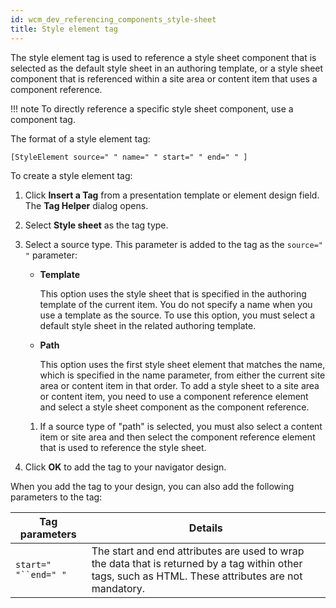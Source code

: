 ```yaml
---
id: wcm_dev_referencing_components_style-sheet
title: Style element tag
---
```





The style element tag is used to reference a style sheet component that is selected as the default style sheet in an authoring template, or a style sheet component that is referenced within a site area or content item that uses a component reference.

!!! note
    To directly reference a specific style sheet component, use a component tag.

The format of a style element tag:

```
[StyleElement source=" " name=" " start=" " end=" " ]
```

To create a style element tag:

1.  Click **Insert a Tag** from a presentation template or element design field. The **Tag Helper** dialog opens.

2.  Select **Style sheet** as the tag type.

3.  Select a source type. This parameter is added to the tag as the `source=" "` parameter:

    -   **Template**

        This option uses the style sheet that is specified in the authoring template of the current item. You do not specify a name when you use a template as the source. To use this option, you must select a default style sheet in the related authoring template.

    -   **Path**

        This option uses the first style sheet element that matches the name, which is specified in the name parameter, from either the current site area or content item in that order. To add a style sheet to a site area or content item, you need to use a component reference element and select a style sheet component as the component reference.

    1.  If a source type of "path" is selected, you must also select a content item or site area and then select the component reference element that is used to reference the style sheet.

4.  Click **OK** to add the tag to your navigator design.


When you add the tag to your design, you can also add the following parameters to the tag:

|Tag parameters|Details|
|--------------|-------|
|`start=" "``end=" "`|The start and end attributes are used to wrap the data that is returned by a tag within other tags, such as HTML. These attributes are not mandatory.|

